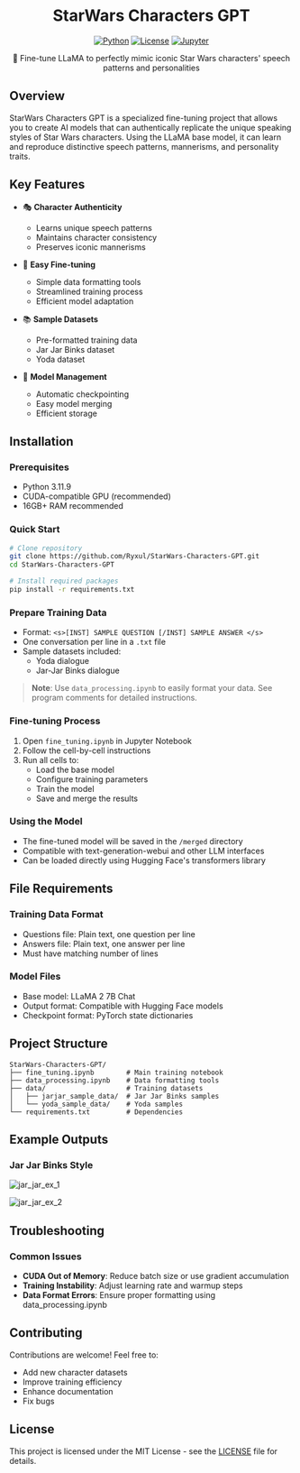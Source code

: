 <div align="center">
  <h1>StarWars Characters GPT</h1>
  
  [![Python](https://img.shields.io/badge/Python-3.11.9-brightgreen)](https://www.python.org/)
  [![License](https://img.shields.io/badge/License-MIT-blue.svg)](LICENSE)
  [![Jupyter](https://img.shields.io/badge/Jupyter-Notebook-orange.svg)](https://jupyter.org/)

  🤖 Fine-tune LLaMA to perfectly mimic iconic Star Wars characters' speech patterns and personalities
</div>

## Overview
StarWars Characters GPT is a specialized fine-tuning project that allows you to create AI models that can authentically replicate the unique speaking styles of Star Wars characters. Using the LLaMA base model, it can learn and reproduce distinctive speech patterns, mannerisms, and personality traits.

## Key Features
- 🎭 **Character Authenticity**
  - Learns unique speech patterns
  - Maintains character consistency
  - Preserves iconic mannerisms

- 🔧 **Easy Fine-tuning**
  - Simple data formatting tools
  - Streamlined training process
  - Efficient model adaptation

- 📚 **Sample Datasets**
  - Pre-formatted training data
  - Jar Jar Binks dataset
  - Yoda dataset

- 💾 **Model Management**
  - Automatic checkpointing
  - Easy model merging
  - Efficient storage

## Installation

### Prerequisites
- Python 3.11.9
- CUDA-compatible GPU (recommended)
- 16GB+ RAM recommended

### Quick Start
```bash
# Clone repository
git clone https://github.com/Ryxul/StarWars-Characters-GPT.git
cd StarWars-Characters-GPT

# Install required packages
pip install -r requirements.txt
```

### Prepare Training Data
- Format: `<s>[INST] SAMPLE QUESTION [/INST] SAMPLE ANSWER </s>`
- One conversation per line in a `.txt` file
- Sample datasets included:
  - Yoda dialogue
  - Jar-Jar Binks dialogue

> **Note**: Use `data_processing.ipynb` to easily format your data. See program comments for detailed instructions.

### Fine-tuning Process
1. Open `fine_tuning.ipynb` in Jupyter Notebook
2. Follow the cell-by-cell instructions
3. Run all cells to:
   - Load the base model
   - Configure training parameters
   - Train the model
   - Save and merge the results

### Using the Model
- The fine-tuned model will be saved in the `/merged` directory
- Compatible with text-generation-webui and other LLM interfaces
- Can be loaded directly using Hugging Face's transformers library

## File Requirements

### Training Data Format
- Questions file: Plain text, one question per line
- Answers file: Plain text, one answer per line
- Must have matching number of lines

### Model Files
- Base model: LLaMA 2 7B Chat
- Output format: Compatible with Hugging Face models
- Checkpoint format: PyTorch state dictionaries

## Project Structure
```
StarWars-Characters-GPT/
├── fine_tuning.ipynb        # Main training notebook
├── data_processing.ipynb    # Data formatting tools
├── data/                    # Training datasets
│   ├── jarjar_sample_data/  # Jar Jar Binks samples
│   └── yoda_sample_data/    # Yoda samples
└── requirements.txt         # Dependencies
```

## Example Outputs

### Jar Jar Binks Style
![jar_jar_ex_1](https://github.com/Ryxul/StarWars-Characters-GPT/assets/114505639/42c027f9-76e0-4fa2-972f-d75f62442e07)

![jar_jar_ex_2](https://github.com/Ryxul/StarWars-Characters-GPT/assets/114505639/78ad3916-5e5d-4fc9-a1a1-7876c155ed85)

## Troubleshooting

### Common Issues
- **CUDA Out of Memory**: Reduce batch size or use gradient accumulation
- **Training Instability**: Adjust learning rate and warmup steps
- **Data Format Errors**: Ensure proper formatting using data_processing.ipynb

## Contributing
Contributions are welcome! Feel free to:
- Add new character datasets
- Improve training efficiency
- Enhance documentation
- Fix bugs

## License
This project is licensed under the MIT License - see the [LICENSE](LICENSE) file for details.
